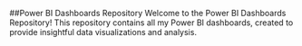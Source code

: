 ##Power BI Dashboards Repository
Welcome to the Power BI Dashboards Repository! This repository contains all my Power BI dashboards, created to provide insightful data visualizations and analysis.
